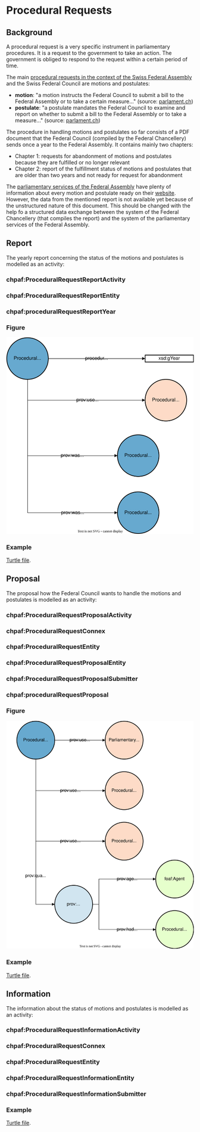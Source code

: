 # Procedural Requests

## Background

A procedural request is a very specific instrument in parliamentary procedures. It is a request to the government to take an action. The government is obliged to respond to the request within a certain period of time.

The main [procedural requests in the context of the Swiss Federal Assembly](https://www.parlament.ch/en/%C3%BCber-das-parlament/parlamentsw%C3%B6rterbuch/parlamentsw%C3%B6rterbuch-detail?WordId=238) and the Swiss Federal Council are motions and postulates:

- **motion**: "a motion instructs the Federal Council to submit a bill to the Federal Assembly or to take a certain measure..." (source: [parlament.ch](https://www.parlament.ch/en/%C3%BCber-das-parlament/parlamentsw%C3%B6rterbuch/parlamentsw%C3%B6rterbuch-detail?WordId=146))
- **postulate**: "a postulate mandates the Federal Council to examine and report on whether to submit a bill to the Federal Assembly or to take a measure..." (source: [parlament.ch](https://www.parlament.ch/en/%C3%BCber-das-parlament/parlamentsw%C3%B6rterbuch/parlamentsw%C3%B6rterbuch-detail?WordId=177))

The procedure in handling motions and postulates so far consists of a PDF document that the Federal Council (compiled by the Federal Chancellery) sends once a year to the Federal Assembly. It contains mainly two chapters:

- Chapter 1: requests for abandonment of motions and postulates because they are fulfilled or no longer relevant
- Chapter 2: report of the fulfillment status of motions and postulates that are older than two years and not ready for request for abandonment

The [parliamentary services of the Federal Assembly](https://www.parlament.ch/en/%C3%BCber-das-parlament/parliamentary-services) have plenty of information about every motion and postulate ready on their [website](https://www.parlament.ch). However, the data from the mentioned report is not available yet because of the unstructured nature of this document. This should be changed with the help fo a structured data exchange between the system of the Federal Chancellery (that compiles the report) and the system of the parliamentary services of the Federal Assembly.

## Report

The yearly report concerning the status of the motions and postulates is modelled as an activity:

### chpaf:ProceduralRequestReportActivity

### chpaf:ProceduralRequestReportEntity

### chpaf:proceduralRequestReportYear

### Figure

![Procedural Requests Report](./figures/procedural_request_report.svg "Procedural requests report.")

### Example

<aside class="example" title="Procedural Request Report">
    <a href="https://github.com/swiss/ch-paf-link/blob/main/examples/procedural_request_report.ttl" target="_blank">Turtle file</a>.
</aside>

## Proposal

The proposal how the Federal Council wants to handle the motions and postulates is modelled as an activity:

### chpaf:ProceduralRequestProposalActivity

### chpaf:ProceduralRequestConnex

### chpaf:ProceduralRequestEntity

### chpaf:ProceduralRequestProposalEntity

### chpaf:ProceduralRequestProposalSubmitter

### chpaf:proceduralRequestProposal

### Figure

![Procedural Request Proposal](./figures/procedural_request_proposal.svg "Procedural request proposal.")

### Example

<aside class="example" title="Procedural Request Proposal">
    <a href="https://github.com/swiss/ch-paf-link/blob/main/examples/procedural_request_proposal.ttl" target="_blank">Turtle file</a>.
</aside>

## Information

The information about the status of motions and postulates is modelled as an activity:

### chpaf:ProceduralRequestInformationActivity

### chpaf:ProceduralRequestConnex

### chpaf:ProceduralRequestEntity

### chpaf:ProceduralRequestInformationEntity

### chpaf:ProceduralRequestInformationSubmitter

### Example

<aside class="example" title="Procedural Request Information">
    <a href="https://github.com/swiss/ch-paf-link/blob/main/examples/procedural_request_information.ttl" target="_blank">Turtle file</a>.
</aside>
